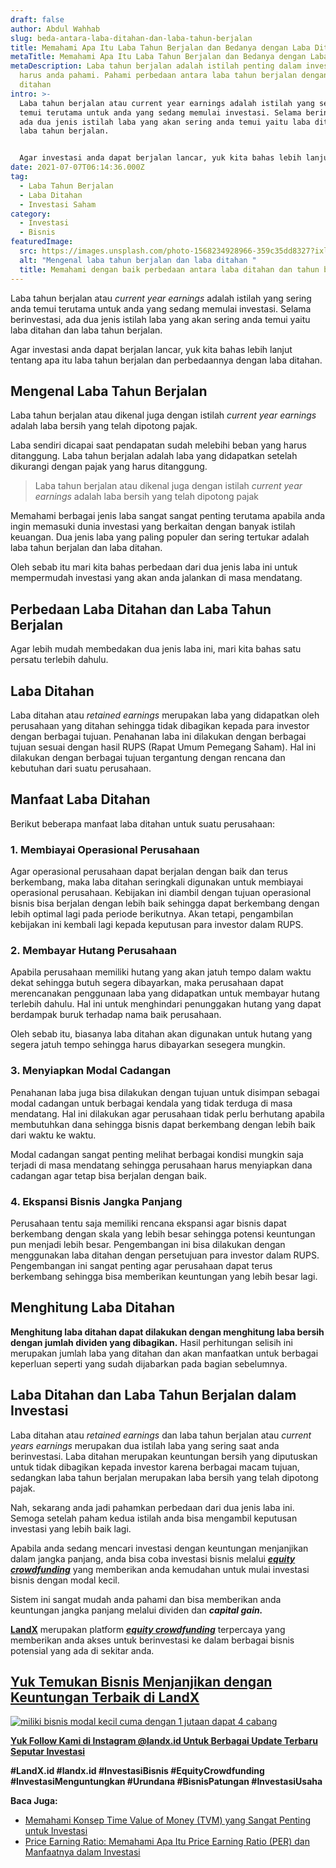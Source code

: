 ```yaml
---
draft: false
author: Abdul Wahhab
slug: beda-antara-laba-ditahan-dan-laba-tahun-berjalan
title: Memahami Apa Itu Laba Tahun Berjalan dan Bedanya dengan Laba Ditahan
metaTitle: Memahami Apa Itu Laba Tahun Berjalan dan Bedanya dengan Laba Ditahan
metaDescription: Laba tahun berjalan adalah istilah penting dalam investasi yang
  harus anda pahami. Pahami perbedaan antara laba tahun berjalan dengan laba
  ditahan
intro: >-
  Laba tahun berjalan atau current year earnings adalah istilah yang sering anda
  temui terutama untuk anda yang sedang memulai investasi. Selama berinvestasi,
  ada dua jenis istilah laba yang akan sering anda temui yaitu laba ditahan dan
  laba tahun berjalan.


  Agar investasi anda dapat berjalan lancar, yuk kita bahas lebih lanjut tentang apa itu laba tahun berjalan dan perbedaannya dengan laba ditahan.
date: 2021-07-07T06:14:36.000Z
tag:
  - Laba Tahun Berjalan
  - Laba Ditahan
  - Investasi Saham
category:
  - Investasi
  - Bisnis
featuredImage:
  src: https://images.unsplash.com/photo-1568234928966-359c35dd8327?ixlib=rb-1.2.1&ixid=MnwxMjA3fDB8MHxwaG90by1wYWdlfHx8fGVufDB8fHx8&auto=format&fit=crop&w=1226&q=80
  alt: "Mengenal laba tahun berjalan dan laba ditahan "
  title: Memahami dengan baik perbedaan antara laba ditahan dan tahun berjalan
---
```

Laba tahun berjalan atau *current year earnings* adalah istilah yang sering anda temui terutama untuk anda yang sedang memulai investasi. Selama berinvestasi, ada dua jenis istilah laba yang akan sering anda temui yaitu laba ditahan dan laba tahun berjalan.

Agar investasi anda dapat berjalan lancar,  yuk kita bahas lebih lanjut tentang apa itu laba tahun berjalan dan perbedaannya dengan laba ditahan.

## Mengenal Laba Tahun Berjalan

Laba tahun berjalan atau dikenal juga dengan istilah *current year earnings* adalah laba bersih yang telah dipotong pajak.

Laba sendiri dicapai saat pendapatan sudah melebihi beban yang harus ditanggung. Laba tahun berjalan adalah laba yang didapatkan setelah dikurangi dengan pajak yang harus ditanggung.

> Laba tahun berjalan atau dikenal juga dengan istilah *current year earnings* adalah laba bersih yang telah dipotong pajak

Memahami berbagai jenis laba sangat sangat penting terutama apabila anda ingin memasuki dunia investasi yang berkaitan dengan banyak istilah keuangan. Dua jenis laba yang paling populer dan sering tertukar adalah laba tahun berjalan dan laba ditahan.

Oleh sebab itu mari kita bahas perbedaan dari dua jenis laba ini untuk mempermudah investasi yang akan anda jalankan di masa mendatang.

## Perbedaan Laba Ditahan dan Laba Tahun Berjalan

Agar lebih mudah membedakan dua jenis laba ini, mari kita bahas satu persatu terlebih dahulu.

## Laba Ditahan

Laba ditahan atau *retained earnings* merupakan laba yang didapatkan oleh perusahaan yang ditahan sehingga tidak dibagikan kepada para investor dengan berbagai tujuan. Penahanan laba ini dilakukan dengan berbagai tujuan sesuai dengan hasil RUPS (Rapat Umum Pemegang Saham). Hal ini dilakukan dengan berbagai tujuan tergantung dengan rencana dan kebutuhan dari suatu perusahaan.

## Manfaat Laba Ditahan

Berikut beberapa manfaat laba ditahan untuk suatu perusahaan:

### 1. Membiayai Operasional Perusahaan

Agar operasional perusahaan dapat berjalan dengan baik dan terus berkembang, maka laba ditahan seringkali digunakan untuk membiayai operasional perusahaan. Kebijakan ini diambil dengan tujuan operasional bisnis bisa  berjalan dengan lebih baik sehingga dapat berkembang dengan lebih optimal lagi pada periode berikutnya. Akan tetapi, pengambilan kebijakan ini kembali lagi kepada keputusan para investor dalam RUPS.

### 2. Membayar Hutang Perusahaan

Apabila perusahaan memiliki hutang yang akan jatuh tempo dalam waktu dekat sehingga butuh segera dibayarkan, maka perusahaan dapat merencanakan penggunaan laba yang didapatkan untuk membayar hutang terlebih dahulu. Hal ini untuk menghindari penunggakan hutang yang dapat berdampak buruk terhadap nama baik perusahaan. 

Oleh sebab itu, biasanya laba ditahan akan digunakan untuk hutang yang segera jatuh tempo sehingga harus dibayarkan sesegera mungkin.

### 3. Menyiapkan Modal Cadangan

Penahanan laba juga bisa dilakukan dengan tujuan untuk disimpan sebagai modal cadangan untuk berbagai kendala yang tidak terduga di masa mendatang. Hal ini dilakukan agar perusahaan tidak perlu berhutang apabila membutuhkan dana sehingga bisnis dapat berkembang dengan lebih baik dari waktu ke waktu. 

Modal cadangan sangat penting melihat berbagai kondisi mungkin saja terjadi di masa mendatang sehingga perusahaan harus menyiapkan dana cadangan agar tetap bisa berjalan dengan baik.

### 4. Ekspansi Bisnis Jangka Panjang

Perusahaan tentu saja memiliki rencana ekspansi agar bisnis dapat berkembang dengan skala yang lebih besar sehingga potensi keuntungan pun menjadi lebih besar. Pengembangan ini bisa dilakukan dengan menggunakan laba ditahan dengan persetujuan para investor dalam RUPS. Pengembangan ini sangat penting agar perusahaan dapat terus berkembang sehingga bisa memberikan keuntungan yang lebih besar lagi.

## Menghitung Laba Ditahan

**Menghitung laba ditahan dapat dilakukan dengan menghitung laba bersih dengan jumlah dividen yang dibagikan.** Hasil perhitungan selisih ini merupakan jumlah laba yang ditahan dan akan manfaatkan untuk berbagai keperluan seperti yang sudah dijabarkan pada bagian sebelumnya.

## Laba Ditahan dan Laba Tahun Berjalan dalam Investasi

Laba ditahan atau *retained earnings* dan laba tahun berjalan atau *current years earnings* merupakan dua istilah laba yang sering saat anda berinvestasi. Laba ditahan merupakan keuntungan bersih yang diputuskan untuk tidak dibagikan kepada investor karena berbagai macam tujuan, sedangkan laba tahun berjalan merupakan laba bersih yang telah dipotong pajak.

Nah, sekarang anda jadi pahamkan perbedaan dari dua jenis laba ini. Semoga setelah paham kedua istilah anda bisa mengambil keputusan investasi yang lebih baik lagi.

Apabila anda sedang mencari investasi dengan keuntungan menjanjikan dalam jangka panjang, anda bisa coba investasi bisnis melalui ***[equity crowdfunding](https://landx.id/)*** yang memberikan anda kemudahan untuk mulai investasi bisnis dengan modal kecil.

Sistem ini sangat mudah anda pahami dan bisa memberikan anda keuntungan jangka panjang melalui dividen dan ***capital gain.***

**[LandX](https://landx.id/)** merupakan platform ***[equity crowdfunding](https://landx.id/)*** terpercaya yang memberikan anda akses untuk berinvestasi ke dalam berbagai bisnis potensial yang ada di sekitar anda.

## **[Yuk Temukan Bisnis Menjanjikan dengan Keuntungan Terbaik di LandX](https://landx.id/project/?utm_source=Blog&utm_medium=organic+keyword&utm_campaign=blog&utm_id=Blog)**

[![miliki bisnis modal kecil cuma dengan 1 jutaan dapat 4 cabang ](https://accountgram-production.sfo2.cdn.digitaloceanspaces.com/landx_ghost/2021/11/jadi-owner-bisnis-hanya-1-jutaan-dengan-cuan-yang-sangat-menjanjikan.png)](https://landx.id/project/?utm_source=Blog&utm_medium=organic+keyword&utm_campaign=blog&utm_id=Blog)

**[Yuk Follow Kami di Instagram @landx.id Untuk Berbagai Update Terbaru Seputar Investasi](https://www.instagram.com/landx.id/?utm_medium=copy_link)**

**\#LandX.id    #landx.id    #InvestasiBisnis    #EquityCrowdfunding    #InvestasiMenguntungkan    #Urundana    #BisnisPatungan    #InvestasiUsaha**

**Baca Juga:**

* [Memahami Konsep Time Value of Money (TVM) yang Sangat Penting untuk Investasi](https://landx.id/blog/time-value-of-money-adalah/)
* [Price Earning Ratio: Memahami Apa Itu Price Earning Ratio (PER) dan Manfaatnya dalam Investasi](https://landx.id/blog/price-earning-ratio-adalah/)